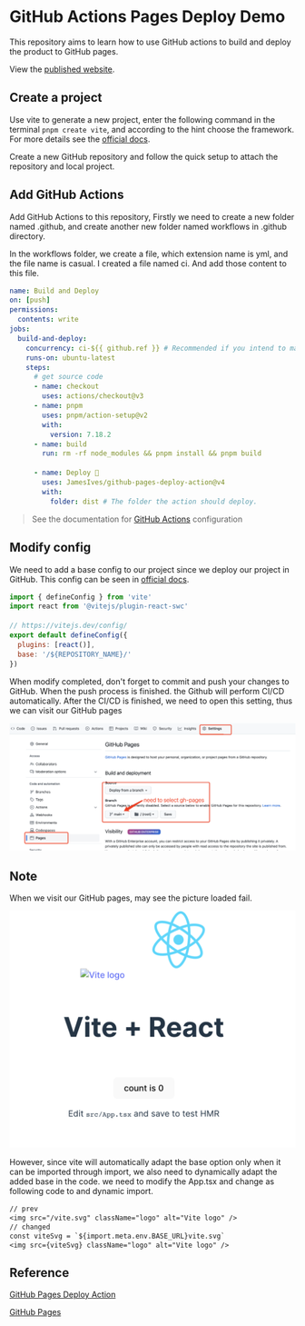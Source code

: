# GitHub Actions Pages Deploy Demo

This repository aims to learn how to use GitHub actions to build and deploy the product to GitHub pages.

View the [published website](https://fengnzl.github.io/github-actions-pages-deploy-demo/).

## Create a project

Use vite to generate a new project, enter the following command in the terminal `pnpm create vite`, and according to the hint choose the framework. For more details see the [official docs](https://vitejs.dev/guide/).

Create a  new GitHub repository and follow the quick setup to attach the repository and local project.

## Add GitHub Actions

Add GitHub Actions to this repository, Firstly we need to create a new folder named .github, and create another new folder named workflows in .github directory.

In the workflows folder, we create a file, which extension name is yml, and the file name is casual. I created a file named ci. And add those content to this file.

```yml
name: Build and Deploy
on: [push]
permissions:
  contents: write
jobs:
  build-and-deploy:
    concurrency: ci-${{ github.ref }} # Recommended if you intend to make multiple deployments in quick succession.
    runs-on: ubuntu-latest
    steps:
      # get source code
      - name: checkout
        uses: actions/checkout@v3
      - name: pnpm 
        uses: pnpm/action-setup@v2
        with:
          version: 7.18.2
      - name: build
        run: rm -rf node_modules && pnpm install && pnpm build

      - name: Deploy 🚀
        uses: JamesIves/github-pages-deploy-action@v4
        with:
          folder: dist # The folder the action should deploy.
```

> See the documentation for [GitHub Actions](https://docs.github.com/en/actions) configuration

##  Modify config

We need to add a base config to our project since we deploy our project in GitHub. This config can be seen in [official docs](https://vitejs.dev/guide/static-deploy.html).

```js
import { defineConfig } from 'vite'
import react from '@vitejs/plugin-react-swc'

// https://vitejs.dev/config/
export default defineConfig({
  plugins: [react()],
  base: '/${REPOSITORY_NAME}/'
})

```

When modify completed, don't forget to commit and push your changes to GitHub. When the push process is finished. the Github will perform CI/CD automatically.
After the CI/CD is finished, we need to open this setting, thus we can visit our GitHub pages

![image-20230305143018114](https://raw.githubusercontent.com/fengnzl/HexoImages/master/blog/202303051430567.png)

## Note

When we visit our GitHub pages, may see the picture loaded fail.

![image-20230305143857452](https://raw.githubusercontent.com/fengnzl/HexoImages/master/blog/202303051438492.png)

However, since vite will automatically adapt the base option only when it can be imported through import, we also need to dynamically adapt the added base in the code.
we need to modify the App.tsx and change as following code to and dynamic import.

```tsx
// prev 
<img src="/vite.svg" className="logo" alt="Vite logo" />
// changed
const viteSvg = `${import.meta.env.BASE_URL}vite.svg`
<img src={viteSvg} className="logo" alt="Vite logo" />
```

## Reference

[GitHub Pages Deploy Action](https://github.com/JamesIves/github-pages-deploy-action)

[GitHub Pages](https://pages.github.com/)
